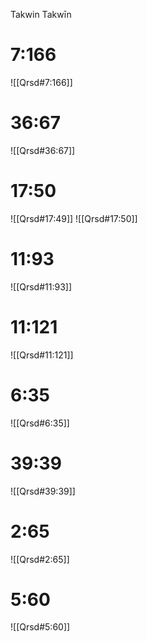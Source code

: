 Takwin
Takwīn

# 7:166
![[Qrsd#7:166]]
# 36:67
![[Qrsd#36:67]]
# 17:50
![[Qrsd#17:49]]
![[Qrsd#17:50]]
# 11:93
![[Qrsd#11:93]]
# 11:121
![[Qrsd#11:121]]
# 6:35
![[Qrsd#6:35]]
# 39:39
![[Qrsd#39:39]]
# 2:65
![[Qrsd#2:65]]
# 5:60
  ![[Qrsd#5:60]] 